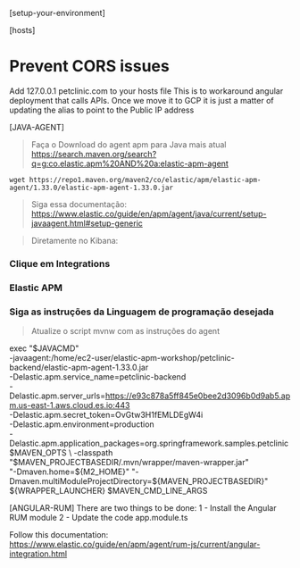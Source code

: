 [setup-your-environment]

[hosts]
# Prevent CORS issues
Add 127.0.0.1 petclinic.com to your hosts file
This is to workaround angular deployment that calls APIs. Once we move it to GCP it is just a matter of updating the alias to point to the Public IP address

[JAVA-AGENT]
> Faça o Download do agent apm para Java mais atual
https://search.maven.org/search?q=g:co.elastic.apm%20AND%20a:elastic-apm-agent

```wget https://repo1.maven.org/maven2/co/elastic/apm/elastic-apm-agent/1.33.0/elastic-apm-agent-1.33.0.jar```

> Siga essa documentação:
https://www.elastic.co/guide/en/apm/agent/java/current/setup-javaagent.html#setup-generic

> Diretamente no Kibana:
### Clique em Integrations
### Elastic APM
### Siga as instruções da Linguagem de programação desejada

> Atualize o script mvnw com as instruções do agent

exec "$JAVACMD" \
  -javaagent:/home/ec2-user/elastic-apm-workshop/petclinic-backend/elastic-apm-agent-1.33.0.jar \
  -Delastic.apm.service_name=petclinic-backend \
  -Delastic.apm.server_urls=https://e93c878a5ff845e0bee2d3096b0d9ab5.apm.us-east-1.aws.cloud.es.io:443 \
  -Delastic.apm.secret_token=OvGtw3H1fEMLDEgW4i \
  -Delastic.apm.environment=production \
  -Delastic.apm.application_packages=org.springframework.samples.petclinic \
  $MAVEN_OPTS \
  -classpath "$MAVEN_PROJECTBASEDIR/.mvn/wrapper/maven-wrapper.jar" \
  "-Dmaven.home=${M2_HOME}" "-Dmaven.multiModuleProjectDirectory=${MAVEN_PROJECTBASEDIR}" \
  ${WRAPPER_LAUNCHER} $MAVEN_CMD_LINE_ARGS

[ANGULAR-RUM]
There are two things to be done:
1 - Install the Angular RUM module
2 - Update the code app.module.ts

Follow this documentation:
https://www.elastic.co/guide/en/apm/agent/rum-js/current/angular-integration.html
